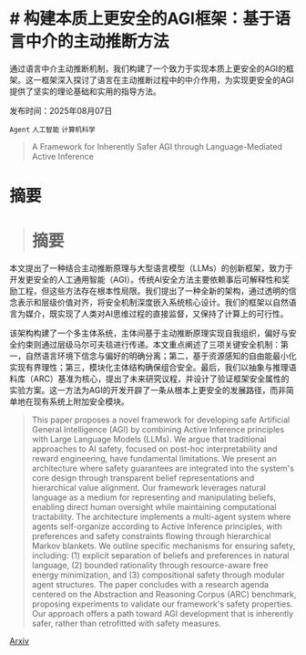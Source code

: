 # # 构建本质上更安全的AGI框架：基于语言中介的主动推断方法
通过语言中介主动推断机制，我们构建了一个致力于实现本质上更安全的AGI的框架。这一框架深入探讨了语言在主动推断过程中的中介作用，为实现更安全的AGI提供了坚实的理论基础和实用的指导方法。

发布时间：2025年08月07日

`Agent` `人工智能` `计算机科学`

> A Framework for Inherently Safer AGI through Language-Mediated Active Inference

# 摘要

> # 摘要
本文提出了一种结合主动推断原理与大型语言模型（LLMs）的创新框架，致力于开发更安全的人工通用智能（AGI）。传统AI安全方法主要依赖事后可解释性和奖励工程，但这些方法存在根本性局限。我们提出了一种全新的架构，通过透明的信念表示和层级价值对齐，将安全机制深度嵌入系统核心设计。我们的框架以自然语言为媒介，既实现了人类对AI思维过程的直接监督，又保持了计算上的可行性。

该架构构建了一个多主体系统，主体间基于主动推断原理实现自我组织，偏好与安全约束则通过层级马尔可夫毯进行传递。本文重点阐述了三项关键安全机制：第一，自然语言环境下信念与偏好的明确分离；第二，基于资源感知的自由能最小化实现有界理性；第三，模块化主体结构确保组合安全。最后，我们以抽象与推理语料库（ARC）基准为核心，提出了未来研究议程，并设计了验证框架安全属性的实验方案。这一方法为AGI的开发开辟了一条从根本上更安全的发展路径，而非简单地在现有系统上附加安全模块。

> This paper proposes a novel framework for developing safe Artificial General Intelligence (AGI) by combining Active Inference principles with Large Language Models (LLMs). We argue that traditional approaches to AI safety, focused on post-hoc interpretability and reward engineering, have fundamental limitations. We present an architecture where safety guarantees are integrated into the system's core design through transparent belief representations and hierarchical value alignment. Our framework leverages natural language as a medium for representing and manipulating beliefs, enabling direct human oversight while maintaining computational tractability. The architecture implements a multi-agent system where agents self-organize according to Active Inference principles, with preferences and safety constraints flowing through hierarchical Markov blankets. We outline specific mechanisms for ensuring safety, including: (1) explicit separation of beliefs and preferences in natural language, (2) bounded rationality through resource-aware free energy minimization, and (3) compositional safety through modular agent structures. The paper concludes with a research agenda centered on the Abstraction and Reasoning Corpus (ARC) benchmark, proposing experiments to validate our framework's safety properties. Our approach offers a path toward AGI development that is inherently safer, rather than retrofitted with safety measures.

[Arxiv](https://arxiv.org/abs/2508.05766)